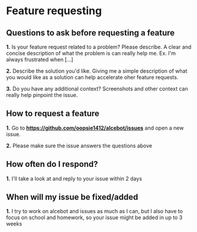 # Feature requesting

## Questions to ask before requesting a feature

**1.** Is your feature request related to a problem? Please describe. A clear and concise description of what the problem is can really help me. Ex. I'm always frustrated when [...]

**2.** Describe the solution you'd like. Giving me a simple description of what you would like as a solution can help accelerate oher feature requests.

**3.** Do you have any additional context? Screenshots and other context can really help pinpoint the issue.

## How to request a feature

**1.** Go to **https://github.com/oopsie1412/alcebot/issues** and open a new issue.

**2.** Please make sure the issue answers the questions above

## How often do I respond?

**1.** I'll take a look at and reply to your issue within 2 days

## When will my issue be fixed/added

**1.** I try to work on alcebot and issues as much as I can, but I also have to focus on school and homework, so your issue might be added in up to 3 weeks
